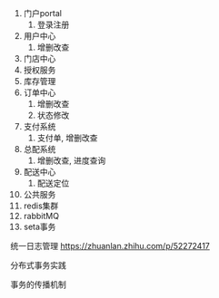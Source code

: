 1. 门户portal
   1. 登录注册
2. 用户中心
   1. 增删改查
3. 门店中心
4. 授权服务
5. 库存管理
6. 订单中心
   1. 增删改查
   2. 状态修改
7. 支付系统
   1. 支付单, 增删改查
8. 总配系统
   1. 增删改查, 进度查询
9. 配送中心
   1. 配送定位
10. 公共服务
11. redis集群
12. rabbitMQ
13. seta事务





统一日志管理 https://zhuanlan.zhihu.com/p/52272417

分布式事务实践

事务的传播机制